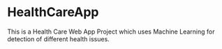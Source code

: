 # HealthCareApp
This is a Health Care Web App Project which uses Machine Learning for detection of different health issues.

